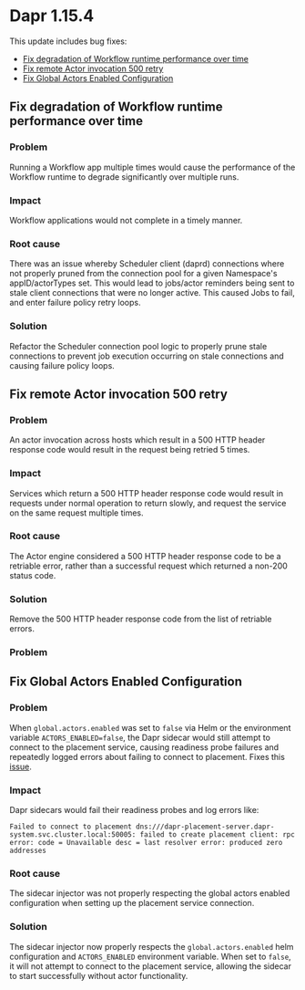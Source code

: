 # Dapr 1.15.4

This update includes bug fixes:

- [Fix degradation of Workflow runtime performance over time](#fix-degradation-of-workflow-runtime-performance-over-time)
- [Fix remote Actor invocation 500 retry](#fix-remote-actor-invocation-500-retry)
- [Fix Global Actors Enabled Configuration](#fix-global-actors-enabled-configuration)

## Fix degradation of Workflow runtime performance over time

### Problem

Running a Workflow app multiple times would cause the performance of the Workflow runtime to degrade significantly over multiple runs.

### Impact

Workflow applications would not complete in a timely manner.

### Root cause

There was an issue whereby Scheduler client (daprd) connections where not properly pruned from the connection pool for a given Namespace's appID/actorTypes set.
This would lead to jobs/actor reminders being sent to stale client connections that were no longer active.
This caused Jobs to fail, and enter failure policy retry loops.

### Solution

Refactor the Scheduler connection pool logic to properly prune stale connections to prevent job execution occurring on stale connections and causing failure policy loops.

## Fix remote Actor invocation 500 retry

### Problem

An actor invocation across hosts which result in a 500 HTTP header response code would result in the request being retried 5 times.

### Impact

Services which return a 500 HTTP header response code would result in requests under normal operation to return slowly, and request the service on the same request multiple times.

### Root cause

The Actor engine considered a 500 HTTP header response code to be a retriable error, rather than a successful request which returned a non-200 status code.

### Solution

Remove the 500 HTTP header response code from the list of retriable errors.


### Problem

## Fix Global Actors Enabled Configuration

### Problem

When `global.actors.enabled` was set to `false` via Helm or the environment variable `ACTORS_ENABLED=false`, the Dapr sidecar would still attempt to connect to the placement service, causing readiness probe failures and repeatedly logged errors about failing to connect to placement.
Fixes this [issue](https://github.com/dapr/dapr/issues/8551).

### Impact

Dapr sidecars would fail their readiness probes and log errors like:
```
Failed to connect to placement dns:///dapr-placement-server.dapr-system.svc.cluster.local:50005: failed to create placement client: rpc error: code = Unavailable desc = last resolver error: produced zero addresses
```

### Root cause

The sidecar injector was not properly respecting the global actors enabled configuration when setting up the placement service connection.

### Solution

The sidecar injector now properly respects the `global.actors.enabled` helm configuration and `ACTORS_ENABLED` environment variable. When set to `false`, it will not attempt to connect to the placement service, allowing the sidecar to start successfully without actor functionality.
